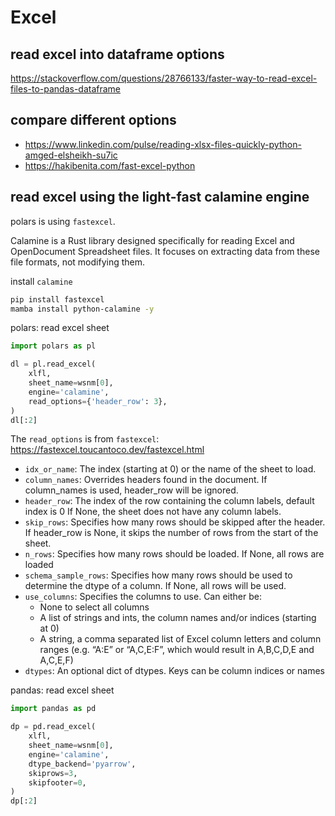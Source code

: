 # Excel

## read excel into dataframe options
https://stackoverflow.com/questions/28766133/faster-way-to-read-excel-files-to-pandas-dataframe

## compare different options
- https://www.linkedin.com/pulse/reading-xlsx-files-quickly-python-amged-elsheikh-su7ic
- https://hakibenita.com/fast-excel-python

## read excel using the light-fast calamine engine
polars is using `fastexcel`.

Calamine is a Rust library designed specifically for reading Excel and OpenDocument Spreadsheet files. It focuses on extracting data from these file formats, not modifying them.

install `calamine`
```sh
pip install fastexcel
mamba install python-calamine -y
```

polars: read excel sheet
```py
import polars as pl

dl = pl.read_excel(
    xlfl,
    sheet_name=wsnm[0],
    engine='calamine',
    read_options={'header_row': 3},
)
dl[:2]
```

The `read_options` is from `fastexcel`: https://fastexcel.toucantoco.dev/fastexcel.html
- `idx_or_name`: The index (starting at 0) or the name of the sheet to load.
- `column_names`: Overrides headers found in the document.
  If column_names is used, header_row will be ignored.
- `header_row`: The index of the row containing the column labels, default index is 0
  If None, the sheet does not have any column labels.
- `skip_rows`: Specifies how many rows should be skipped after the header.
  If header_row is None, it skips the number of rows from the start of the sheet.
- `n_rows`: Specifies how many rows should be loaded. If None, all rows are loaded
- `schema_sample_rows`: Specifies how many rows should be used to determine the dtype of a column. If None, all rows will be used.
- `use_columns`: Specifies the columns to use. Can either be:
    - None to select all columns
    - A list of strings and ints, the column names and/or indices (starting at 0)
    - A string, a comma separated list of Excel column letters and column ranges (e.g. “A:E” or “A,C,E:F”, which would result in A,B,C,D,E and A,C,E,F)
- `dtypes`: An optional dict of dtypes. Keys can be column indices or names



pandas: read excel sheet
```py
import pandas as pd

dp = pd.read_excel(
    xlfl,
    sheet_name=wsnm[0],
    engine='calamine',
    dtype_backend='pyarrow',
    skiprows=3,
    skipfooter=0,
)
dp[:2]
```
